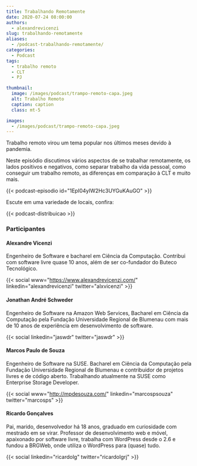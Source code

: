 ```yaml
---
title: Trabalhando Remotamente
date: 2020-07-24 08:00:00
authors:
  - alexandrevicenzi
slug: trabalhando-remotamente
aliases:
  - /podcast-trabalhando-remotamente/
categories:
  - Podcast
tags:
  - trabalho remoto
  - CLT
  - PJ

thumbnail:
  image: /images/podcast/trampo-remoto-capa.jpeg
  alt: Trabalho Remoto
  caption: caption
  class: mt-5

images:
  - /images/podcast/trampo-remoto-capa.jpeg
---
```


Trabalho remoto virou um tema popular nos últimos meses devido à pandemia.

Neste episódio discutimos vários aspectos de se trabalhar remotamente, os lados positivos e negativos, como separar trabalho da vida pessoal, como conseguir um trabalho remoto, as diferenças em comparação à CLT e muito mais.

{{< podcast-episodio id="1EpI04yIW2Hc3UYGuKAuGO" >}}

Escute em uma variedade de locais, confira:

{{< podcast-distribuicao >}}

### Participantes

#### Alexandre Vicenzi

Engenheiro de Software e bacharel em Ciência da Computação. Contribui com software livre quase 10 anos, além de ser co-fundador do Buteco Tecnológico.

{{< social www="https://www.alexandrevicenzi.com/" linkedin="alexandrevicenzi" twitter="alxvicenzi" >}}

#### Jonathan André Schweder

Engenheiro de Software na Amazon Web Services, Bacharel em Ciência da Computação pela Fundação Universidade Regional de Blumenau com mais de 10 anos de experiência em desenvolvimento de software.

{{< social linkedin="jaswdr" twitter="jaswdr" >}}

#### Marcos Paulo de Souza

Engenheiro de Software na SUSE. Bacharel em Ciência da Computação pela Fundação Universidade Regional de Blumenau e contribuidor de projetos livres e de código aberto. Trabalhando atualmente na SUSE como Enterprise Storage Developer.

{{< social www="http://mpdesouza.com/" linkedin="marcospsouza" twitter="marcosps" >}}

#### Ricardo Gonçalves

Pai, marido, desenvolvedor há 18 anos, graduado em curiosidade com mestrado em se virar. Professor de desenvolvimento web e móvel, apaixonado por software livre, trabalha com WordPress desde o 2.6 e fundou a BRGWeb, onde utiliza o WordPress para (quase) tudo.

{{< social linkedin="ricardolg" twitter="ricardolgrj" >}}
